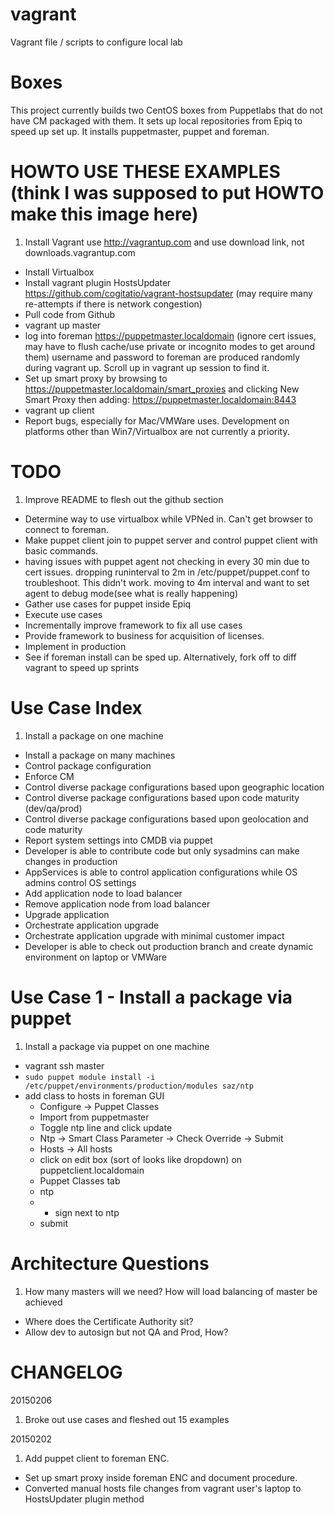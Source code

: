 vagrant
=======

Vagrant file / scripts to configure local lab


Boxes
=======

This project currently builds two CentOS boxes from Puppetlabs that do not have CM packaged with them.  It sets up local repositories from Epiq to speed up set up.  It installs puppetmaster, puppet and foreman.  


HOWTO USE THESE EXAMPLES (think I was supposed to put HOWTO make this image here)
======

1.  Install Vagrant  use http://vagrantup.com and use download link, not downloads.vagrantup.com 
-   Install Virtualbox
-   Install vagrant plugin HostsUpdater https://github.com/cogitatio/vagrant-hostsupdater (may require many re-attempts if there is network congestion) 
-  Pull code from Github
-  vagrant up master
-  log into foreman https://puppetmaster.localdomain (ignore cert issues, may have to flush cache/use private or incognito modes to get around them)
    username and password to foreman are produced randomly during vagrant up.  Scroll up in vagrant up session to find it.
-  Set up smart proxy by browsing to https://puppetmaster.localdomain/smart_proxies and clicking New Smart Proxy then adding: https://puppetmaster.localdomain:8443
-  vagrant up client
-  Report bugs, especially for Mac/VMWare uses.  Development on platforms other than Win7/Virtualbox are not currently a priority.


TODO
======

1.  Improve README to flesh out the github section
-  Determine way to use virtualbox while VPNed in.  Can't get browser to connect to foreman.
-  Make puppet client join to puppet server and control puppet client with basic commands.
 - having issues with puppet agent not checking in every 30 min due to cert issues.  dropping runinterval to 2m in /etc/puppet/puppet.conf to troubleshoot.  This didn't work.  moving to 4m interval and want to set agent to debug mode(see what is really happening)
-  Gather use cases for puppet inside Epiq
-  Execute use cases
-  Incrementally improve framework to fix all use cases
-  Provide framework to business for acquisition of licenses.
-  Implement in production
-  See if foreman install can be sped up.  Alternatively, fork off to diff vagrant to speed up sprints

Use Case Index
======

1.  Install a package on one machine
- Install a package on many machines
-  Control package configuration
-  Enforce CM
-  Control diverse package configurations based upon geographic location
-  Control diverse package configurations based upon code maturity (dev/qa/prod)
-  Control diverse package configurations based upon geolocation and code maturity
-  Report system settings into CMDB via puppet
-  Developer is able to contribute code but only sysadmins can make changes in production
-  AppServices is able to control application configurations while OS admins control OS settings
-  Add application node to load balancer
-  Remove application node from load balancer
-  Upgrade application
-  Orchestrate application upgrade
-  Orchestrate application upgrade with minimal customer impact
-  Developer is able to check out production branch and create dynamic environment on laptop or VMWare

Use Case 1 - Install a package via puppet
======

1.  Install a package via puppet on one machine
 - vagrant ssh master
  - ```sudo puppet module install -i /etc/puppet/environments/production/modules saz/ntp```
  - add class to hosts in foreman GUI
    - Configure -> Puppet Classes
    - Import from puppetmaster
    - Toggle ntp line and click update
    - Ntp -> Smart Class Parameter -> Check Override -> Submit
    - Hosts -> All hosts
    - click on edit box (sort of looks like dropdown) on puppetclient.localdomain
    - Puppet Classes tab
    - ntp
    - + sign next to ntp
    - submit



Architecture Questions
======

1.  How many masters will we need?  How will load balancing of master be achieved
-  Where does the Certificate Authority sit?
-  Allow dev to autosign but not QA and Prod, How?


CHANGELOG
======

20150206

1.  Broke out use cases and fleshed out 15 examples

20150202

1.  Add puppet client to foreman ENC. 
-  Set up smart proxy inside foreman ENC and document procedure.
-  Converted manual hosts file changes from vagrant user's laptop to HostsUpdater plugin method
